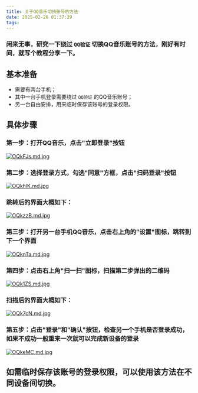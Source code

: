 ```yaml
---
title: 关于QQ音乐切换账号的方法
date: 2025-02-26 01:37:29
tags:
---
```


### 闲来无事，研究一下绕过 `QQ验证` 切换QQ音乐账号的方法，刚好有时间，就写个教程分享一下。

## 基本准备

- 需要有两台手机；
- 其中一台手机登录需要绕过 `QQ验证` 的QQ音乐账号；
- 另一台自由安排，用来临时保存该账号的登录权限。

## 具体步骤

### 第一步：打开QQ音乐，点击"立即登录"按钮
[![OQkFJs.md.jpg](https://ooo.0x0.ooo/2025/02/26/OQkFJs.md.jpg)](https://img.tg/image/OQkFJs)

### 第二步：选择登录方式，勾选"同意"方框，点击"扫码登录"按钮
[![OQkhlK.md.jpg](https://ooo.0x0.ooo/2025/02/26/OQkhlK.md.jpg)](https://img.tg/image/OQkhlK)

### 跳转后的界面大概如下：
[![OQkzzB.md.jpg](https://ooo.0x0.ooo/2025/02/26/OQkzzB.md.jpg)](https://img.tg/image/OQkzzB)

### 第三步：打开另一台手机QQ音乐，点击右上角的"设置"图标，跳转到下一个界面
[![OQknTa.md.jpg](https://ooo.0x0.ooo/2025/02/26/OQknTa.md.jpg)](https://img.tg/image/OQknTa)

### 第四步：点击右上角"扫一扫"图标，扫描第二步弹出的二维码
[![OQk1ZS.md.jpg](https://ooo.0x0.ooo/2025/02/26/OQk1ZS.md.jpg)](https://img.tg/image/OQk1ZS)

### 扫描后的界面大概如下：
[![OQk7cN.md.jpg](https://ooo.0x0.ooo/2025/02/26/OQk7cN.md.jpg)](https://img.tg/image/OQk7cN)

### 第五步：点击"登录"和"确认"按钮，检查另一个手机是否登录成功，如果不成功一般重来一次就可以完成新设备的登录
[![OQkeMC.md.jpg](https://ooo.0x0.ooo/2025/02/26/OQkeMC.md.jpg)](https://img.tg/image/OQkeMC)

## 如需临时保存该账号的登录权限，可以使用该方法在不同设备间切换。